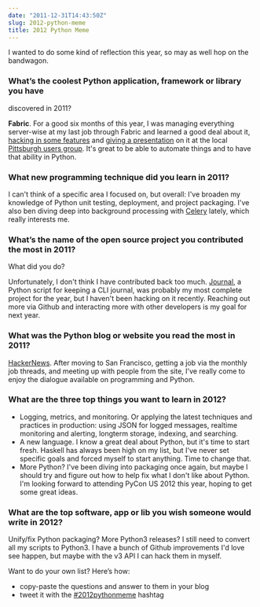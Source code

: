 ```yaml
---
date: "2011-12-31T14:43:50Z"
slug: 2012-python-meme
title: 2012 Python Meme
---
```


I wanted to do some kind of reflection this year, so may as well hop on the
bandwagon.

### What’s the coolest Python application, framework or library you have
discovered in 2011?

**Fabric**. For a good six months of this year, I was managing everything
server-wise at my last job through Fabric and learned a good deal about it,
[hacking in some features][1] and [giving a presentation][2] on it at the local
[Pittsburgh users group][3]. It's great to be able to automate things and to
have that ability in Python.

### What new programming technique did you learn in 2011?

I can't think of a specific area I focused on, but overall: I've broaden my
knowledge of Python unit testing, deployment, and project packaging. I've also
ben diving deep into background processing with [Celery][4] lately, which really
interests me.

### What’s the name of the open source project you contributed the most in 2011?
What did you do?

Unfortunately, I don't think I have contributed back too much. [Journal][5], a
Python script for keeping a CLI journal, was probably my most complete project
for the year, but I haven't been hacking on it recently. Reaching out more via
Github and interacting more with other developers is my goal for next year.

### What was the Python blog or website you read the most in 2011?

[HackerNews][6]. After moving to San Francisco, getting a job via the monthly
job threads, and meeting up with people from the site, I've really come to enjoy
the dialogue available on programming and Python.

### What are the three top things you want to learn in 2012?

- Logging, metrics, and monitoring. Or applying the latest techniques and
  practices in production: using JSON for logged messages, realtime monitoring
  and alerting, longterm storage, indexing, and searching.
- A new language. I know a great deal about Python, but it's time to start
  fresh. Haskell has always been high on my list, but I've never set specific
  goals and forced myself to start anything. Time to change that.
- More Python? I've been diving into packaging once again, but maybe I should
  try and figure out how to help fix what I don't like about Python. I'm looking
  forward to attending PyCon US 2012 this year, hoping to get some great ideas.

### What are the top software, app or lib you wish someone would write in 2012?

Unify/fix Python packaging? More Python3 releases? I still need to convert all
my scripts to Python3. I have a bunch of Github improvements I'd love see
happen, but maybe with the v3 API I can hack them in myself.

Want to do your own list? Here’s how:

- copy-paste the questions and answer to them in your blog
- tweet it with the [#2012pythonmeme][7] hashtag

[1]: /2011/02/17/dynamic-fabric-commands-for-managing-cloud-servers/
[2]: /2011/06/22/fabric-for-python-automation/
[3]: http://pghpython.org/
[4]: http://celeryproject.org/
[5]: https://github.com/askedrelic/journal
[6]: http://news.ycombinator.com/
[7]: https://twitter.com/#!/search/%232012pythonmeme

